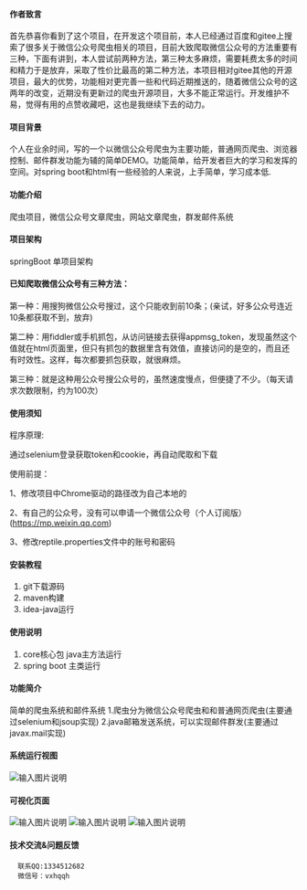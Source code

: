 #### 作者致言

  首先恭喜你看到了这个项目，在开发这个项目前，本人已经通过百度和gitee上搜索了很多关于微信公众号爬虫相关的项目，目前大致爬取微信公众号的方法重要有三种，下面有讲到，本人尝试前两种方法，第三种太多麻烦，需要耗费太多的时间和精力于是放弃，采取了性价比最高的第二种方法，本项目相对gitee其他的开源项目，最大的优势，功能相对更完善一些和代码近期推送的，随着微信公众号的这两年的改变，近期没有更新过的爬虫开源项目，大多不能正常运行。开发维护不易，觉得有用的点赞收藏吧，这也是我继续下去的动力。


#### 项目背景
个人在业余时间，写的一个以微信公众号爬虫为主要功能，普通网页爬虫、浏览器控制、邮件群发功能为辅的简单DEMO。功能简单，给开发者巨大的学习和发挥的空间。对spring boot和html有一些经验的人来说，上手简单，学习成本低.

#### 功能介绍
爬虫项目，微信公众号文章爬虫，网站文章爬虫，群发邮件系统

#### 项目架构
springBoot 单项目架构

#### 已知爬取微信公众号有三种方法：

第一种：用搜狗微信公众号搜过，这个只能收到前10条；(亲试，好多公众号连近10条都获取不到，放弃)

第二种：用fiddler或手机抓包，从访问链接去获得appmsg_token，发现虽然这个值就在html页面里，但只有抓包的数据里含有效值，直接访问的是空的，而且还有时效性。这样，每次都要抓包获取，就很麻烦。

第三种：就是这种用公众号搜公众号的，虽然速度慢点，但便捷了不少。（每天请求次数限制，约为100次）

#### 使用须知

程序原理:

通过selenium登录获取token和cookie，再自动爬取和下载

使用前提：

1、修改项目中Chrome驱动的路径改为自己本地的

2、有自己的公众号，没有可以申请一个微信公众号（个人订阅版）(https://mp.weixin.qq.com)

3、修改reptile.properties文件中的账号和密码

#### 安装教程

1.  git下载源码
2.  maven构建
3.  idea-java运行

#### 使用说明

1.  core核心包 java主方法运行
2.  spring boot 主类运行
#### 功能简介

简单的爬虫系统和邮件系统
1.爬虫分为微信公众号爬虫和和普通网页爬虫(主要通过selenium和jsoup实现)
2.java邮箱发送系统，可以实现邮件群发(主要通过javax.mail实现)

#### 系统运行视图
![输入图片说明](https://images.gitee.com/uploads/images/2020/0612/141019_d5ee2bee_1981977.png "cc9207b96f12b04c52f8279cb918f32.png")

#### 可视化页面
![输入图片说明](https://images.gitee.com/uploads/images/2020/0724/180527_49676bda_1981977.png "屏幕截图.png")
![输入图片说明](https://images.gitee.com/uploads/images/2020/0724/180555_09b09a49_1981977.png "屏幕截图.png")
![输入图片说明](https://images.gitee.com/uploads/images/2020/0724/180621_2bae8894_1981977.png "屏幕截图.png")

#### 技术交流&问题反馈
      联系QQ:1334512682 
      微信号：vxhqqh


